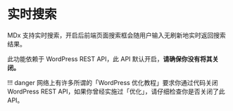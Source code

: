 # 实时搜索

MDx 支持实时搜索，开启后前端页面搜索框会随用户输入无刷新地实时返回搜索结果。

此功能依赖于 WordPress REST API，此 API 默认开启，**请确保你没有将其关闭。**

!!! danger
    网络上有许多所谓的「WordPress 优化教程」要求你通过代码关闭 WordPress REST API，如果你曾经实施过「优化」，请仔细检查你是否关闭了此 API。
